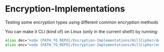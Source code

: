 # Encryption-Implementations
Testing some encryption types using different common encryption methods


You can make it CLI (kind of) on Linux (only in the current shell!) by running:

```bash
alias dec="node {PATH_TO_REPO}/Encryption-Implementations/HillCipher/dec.js"
alias enc="node {PATH_TO_REPO}/Encryption-Implementations/HillCipher/enc.js"
```
